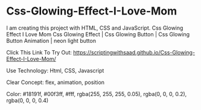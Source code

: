 # Css-Glowing-Effect-I-Love-Mom
I am creating this project with HTML, CSS and JavaScript. Css Glowing Effect I Love Mom Css Glowing Effect | Css Glowing Button | Css Glowing Button Animation | neon light button

Click This Link To Try Out: https://scriptingwithsaad.github.io/Css-Glowing-Effect-I-Love-Mom/

Use Technology: 
Html, CSS, Javascript

Clear Concept: 
flex, animation, position


Color: 
#18191f, 
#00f3ff, 
#fff, 
rgba(255, 255, 255, 0.05), 
rgba(0, 0, 0, 0.2), 
rgba(0, 0, 0, 0.4)
